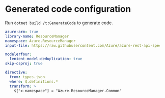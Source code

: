 # Generated code configuration

Run `dotnet build /t:GenerateCode` to generate code.

``` yaml
azure-arm: true
library-name: ResourceManager
namespace: Azure.ResourceManager
input-file: https://raw.githubusercontent.com/Azure/azure-rest-api-specs/ac3be41ee22ada179ab7b970e98f1289188b3bae/specification/common-types/resource-management/v2/types.json

modelerfour:
  lenient-model-deduplication: true
skip-csproj: true

directive:
  from: types.json
  where: $.definitions.*
  transform: >
    $["x-namespace"] = "Azure.ResourceManager.Common"
```
